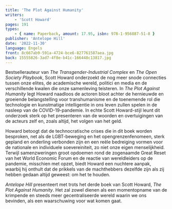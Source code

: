 ```yaml
---
title: 'The Plot Against Humanity'
writers:
    - 'Scott Howard'
pages: 191
types:
    - { name: Paperback, amount: 17.95, isbn: 978-1-956887-51-8 }
publisher: 'Antelope Hill'
date: '2022-11-30'
language: Engels
front: 8c667ab9-591a-4724-bce6-827761587aea.jpg
back: 15555826-3ad7-4f8e-b41c-166448c13817.jpg
---
```


Bestsellerauteur van *The Transgender-Industrial Complex* en *The Open Society Playbook*, Scott Howard onderzoekt de nog meer snode connecties tussen onze elites, de academische wereld, politici en media en de verschillende kwalen die onze samenleving teisteren. In *The Plot Against Humanity* legt Howard naadloos de actoren bloot achter de hernieuwde en groeiende belangstelling voor transhumanisme en de toenemende rol die technologie en kunstmatige intelligentie in ons leven zullen spelen in de nasleep van de COVID-19-pandemie. In echte Scott Howard-stijl leunt dit onderzoek sterk op het presenteren van de woorden en overtuigingen van de acteurs zelf en, zoals altijd, het volgen van het geld.
 
Howard betoogt dat de technocratische crises die in dit boek worden besproken, net als de LGBT-beweging en het opengrenzenfenomeen, sterk gepland en onderling verbonden zijn en een reële bedreiging vormen voor de nationale en individuele soevereiniteit, zo niet onze eigen menselijkheid. Terwijl samenzweringen groot opdoemen rond de zogenaamde Great Reset van het World Economic Forum en de reactie van wereldleiders op de pandemie, misschien met opzet, biedt Howard een nuchtere aanpak, waarbij hij onthult dat de prikkels van de machthebbers dezelfde zijn als zij hebben gedaan altijd geweest: om het te houden.
 
*Antelope Hill* presenteert met trots het derde boek van Scott Howard, *The Plot Against Humanity*. Het zal zowel dienen als een momentopname van de krimpende en steeds meer gecentraliseerde wereld waarin we ons bevinden, als een waarschuwing voor wat komen gaat.

